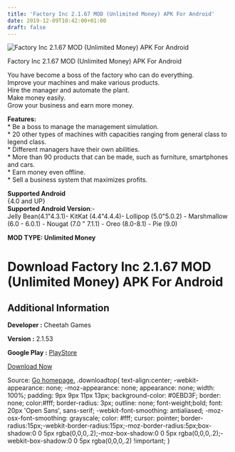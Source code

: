 ```yaml
---
title: 'Factory Inc 2.1.67 MOD (Unlimited Money) APK For Android'
date: 2019-12-09T10:42:00+01:00
draft: false
---
```


![Factory Inc 2.1.67 MOD (Unlimited Money) APK For Android](https://i0.wp.com/apkhome.net/wp-content/uploads/2019/11/Factory-Inc.png "Factory Inc 2.1.67 MOD (Unlimited Money) APK For Android")

  

Factory Inc 2.1.67 MOD (Unlimited Money) APK For Android

You have become a boss of the factory who can do everything.  
Improve your machines and make various products.  
Hire the manager and automate the plant.  
Make money easily.  
Grow your business and earn more money.

**Features:**  
\* Be a boss to manage the management simulation.  
\* 20 other types of machines with capacities ranging from general class to legend class.  
\* Different managers have their own abilities.  
\* More than 90 products that can be made, such as furniture, smartphones and cars.  
\* Earn money even offline.  
\* Sell a business system that maximizes profits.

**Supported Android**  
{4.0 and UP}  
**Supported Android Version**:-  
Jelly Bean(4.1"4.3.1)- KitKat (4.4"4.4.4)- Lollipop (5.0"5.0.2) - Marshmallow (6.0 - 6.0.1) - Nougat (7.0 " 7.1.1) - Oreo (8.0-8.1) - Pie (9.0)

**MOD TYPE: Unlimited Money**

Download Factory Inc 2.1.67 MOD (Unlimited Money) APK For Android
=================================================================

Additional Information
----------------------

**Developer :** Cheetah Games

**Version :** 2.1.53

**Google Play :** [PlayStore](https://play.google.com/store/apps/details?id=com.playhardlab.factory)

  

[Download Now](https://store4app.co/post/factory-inc-2-1-67-mod-unlimited-money-apk-for-android_1574932456)

  
Source: [Go homepage.](https://store4app.co/post/factory-inc-2-1-67-mod-unlimited-money-apk-for-android_1574932456) .downloadtop{ text-align:center; -webkit-appearance: none; -moz-appearance: none; appearance: none; width: 100%; padding: 9px 9px 11px 13px; background-color: #0EBD3F; border: none; color:#fff; border-radius: 3px; outline: none; font-weight;bold; font: 20px 'Open Sans', sans-serif; -webkit-font-smoothing: antialiased; -moz-osx-font-smoothing: grayscale; color: #fff; cursor: pointer; border-radius:15px;-webkit-border-radius:15px;-moz-border-radius:5px;box-shadow:0 0 5px rgba(0,0,0,.2);-moz-box-shadow:0 0 5px rgba(0,0,0,.2);-webkit-box-shadow:0 0 5px rgba(0,0,0,.2) !important; }